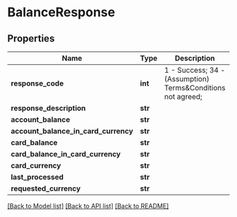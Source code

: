 # BalanceResponse

## Properties
Name | Type | Description | Notes
------------ | ------------- | ------------- | -------------
**response_code** | **int** | 1 - Success; 34 - (Assumption) Terms&amp;Conditions not agreed; | [optional] 
**response_description** | **str** |  | [optional] 
**account_balance** | **str** |  | [optional] 
**account_balance_in_card_currency** | **str** |  | [optional] 
**card_balance** | **str** |  | [optional] 
**card_balance_in_card_currency** | **str** |  | [optional] 
**card_currency** | **str** |  | [optional] 
**last_processed** | **str** |  | [optional] 
**requested_currency** | **str** |  | [optional] 

[[Back to Model list]](../README.md#documentation-for-models) [[Back to API list]](../README.md#documentation-for-api-endpoints) [[Back to README]](../README.md)


